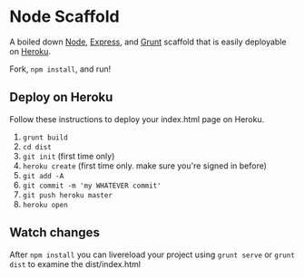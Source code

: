Node Scaffold
=======

A boiled down [Node](http://nodejs.org/), [Express](http://expressjs.com/), and [Grunt](http://gruntjs.com/) scaffold that is easily deployable on [Heroku](https://www.heroku.com/).

Fork, `npm install`, and run!

Deploy on Heroku
-------
Follow these instructions to deploy your index.html page on Heroku.

1. `grunt build`
2. `cd dist`
3. `git init` (first time only)
4. `heroku create` (first time only. make sure you're signed in before)
5. `git add -A`
6. `git commit -m 'my WHATEVER commit'`
7. `git push heroku master`
8. `heroku open`

Watch changes
-------
After `npm install` you can livereload your project using `grunt serve` or `grunt dist` to examine the dist/index.html